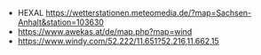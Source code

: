 * HEXAL https://wetterstationen.meteomedia.de/?map=Sachsen-Anhalt&station=103630
* https://www.awekas.at/de/map.php?map=wind
* https://www.windy.com/52.222/11.651?52.216,11.662,15

